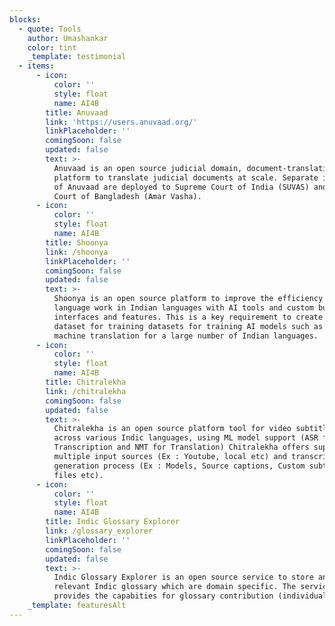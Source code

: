 ```yaml
---
blocks:
  - quote: Tools
    author: Umashankar
    color: tint
    _template: testimonial
  - items:
      - icon:
          color: ''
          style: float
          name: AI4B
        title: Anuvaad
        link: 'https://users.anuvaad.org/'
        linkPlaceholder: ''
        comingSoon: false
        updated: false
        text: >-
          Anuvaad is an open source judicial domain, document-translation
          platform to translate judicial documents at scale. Separate instances
          of Anuvaad are deployed to Supreme Court of India (SUVAS) and Supreme
          Court of Bangladesh (Amar Vasha).
      - icon:
          color: ''
          style: float
          name: AI4B
        title: Shoonya
        link: /shoonya
        linkPlaceholder: ''
        comingSoon: false
        updated: false
        text: >-
          Shoonya is an open source platform to improve the efficiency of
          language work in Indian languages with AI tools and custom built UI
          interfaces and features. This is a key requirement to create larger
          dataset for training datasets for training AI models such as neural
          machine translation for a large number of Indian languages.
      - icon:
          color: ''
          style: float
          name: AI4B
        title: Chitralekha
        link: /chitralekha
        comingSoon: false
        updated: false
        text: >-
          Chitralekha is an open source platform tool for video subtitling
          across various Indic languages, using ML model support (ASR for
          Transcription and NMT for Translation) Chitralekha offers support for
          multiple input sources (Ex : Youtube, local etc) and transcription
          generation process (Ex : Models, Source captions, Custom subtitle
          files etc).
      - icon:
          color: ''
          style: float
          name: AI4B
        title: Indic Glossary Explorer
        link: /glossary_explorer
        linkPlaceholder: ''
        comingSoon: false
        updated: false
        text: >-
          Indic Glossary Explorer is an open source service to store and explore
          relevant Indic glossary which are domain specific. The service also
          provides the capabities for glossary contribution (individual/batch).
    _template: featuresAlt
---
```


